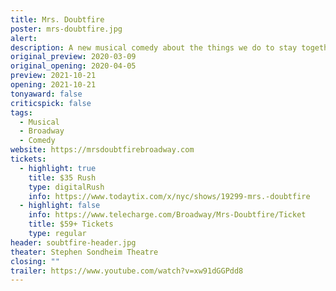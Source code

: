 ```yaml
---
title: Mrs. Doubtfire
poster: mrs-doubtfire.jpg
alert: 
description: A new musical comedy about the things we do to stay together.
original_preview: 2020-03-09
original_opening: 2020-04-05
preview: 2021-10-21
opening: 2021-10-21
tonyaward: false
criticspick: false
tags: 
  - Musical
  - Broadway
  - Comedy
website: https://mrsdoubtfirebroadway.com
tickets:
  - highlight: true
    title: $35 Rush
    type: digitalRush
    info: https://www.todaytix.com/x/nyc/shows/19299-mrs.-doubtfire
  - highlight: false
    info: https://www.telecharge.com/Broadway/Mrs-Doubtfire/Ticket
    title: $59+ Tickets
    type: regular
header: soubtfire-header.jpg
theater: Stephen Sondheim Theatre
closing: ""
trailer: https://www.youtube.com/watch?v=xw91dGGPdd8
---
```

